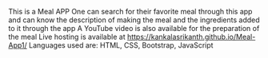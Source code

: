 This is a Meal APP
One can search for their favorite meal through this app and can know the description of making the meal and the ingredients added to it through the app
A  YouTube video is also available for the preparation of the meal
Live hosting is available at https://kankalasrikanth.github.io/Meal-App1/
Languages used are:  HTML, CSS, Bootstrap, JavaScript
